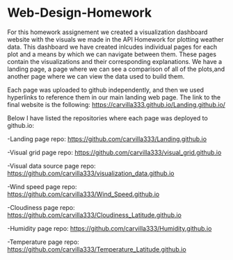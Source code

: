 # Web-Design-Homework

For this homework assignement we created a visualization dashboard website with the visuals we made in the API Homework for plotting weather data.
This dashboard we have created inlcudes individual pages for each plot and a means by which we can navigate between them. These pages contain the
visualizations and their corresponding explanations. We have a landing page, a page where we can see a comparison of all of the plots,and another
page where we can view the data used to build them.

Each page was uploaded to github independently, and then we used hyperlinks to reference them in our main landing web page.
The link to the final website is the following: https://carvilla333.github.io/Landing.github.io/

Below I have listed the repositories where each page was deployed to github.io:

-Landing page repo: https://github.com/carvilla333/Landing.github.io

-Visual grid page repo: https://github.com/carvilla333/visual_grid.github.io

-Visual data source page repo: https://github.com/carvilla333/visualization_data.github.io

-Wind speed page repo: https://github.com/carvilla333/Wind_Speed.github.io

-Cloudiness page repo: https://github.com/carvilla333/Cloudiness_Latitude.github.io

-Humidity page repo: https://github.com/carvilla333/Humidity.github.io

-Temperature page repo: https://github.com/carvilla333/Temperature_Latitude.github.io
